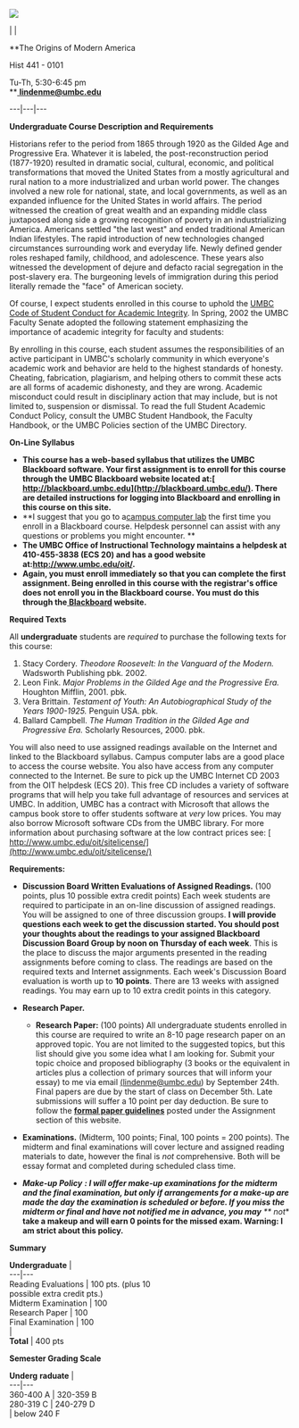 ![](images/umbclogo.gif)

|   |

**The Origins of Modern America  
  
Hist 441 - 0101  
  
Tu-Th, 5:30-6:45 pm  
**[ **lindenme@umbc.edu**](mailto:lindenme@umbc.edu)  
  
---|---|---  
  
**Undergraduate Course Description and Requirements**

Historians refer to the period from 1865 through 1920 as the Gilded Age and
Progressive Era. Whatever it is labeled, the post-reconstruction period
(1877-1920) resulted in dramatic social, cultural, economic, and political
transformations that moved the United States from a mostly agricultural and
rural nation to a more industrialized and urban world power. The changes
involved a new role for national, state, and local governments, as well as an
expanded influence for the United States in world affairs. The period
witnessed the creation of great wealth and an expanding middle class
juxtaposed along side a growing recognition of poverty in an industrializing
America. Americans settled "the last west" and ended traditional American
Indian lifestyles. The rapid introduction of new technologies changed
circumstances surrounding work and everyday life. Newly defined gender roles
reshaped family, childhood, and adolescence. These years also witnessed the
development of dejure and defacto racial segregation in the post-slavery era.
The burgeoning levels of immigration during this period literally remade the
"face" of American society.

Of course, I expect students enrolled in this course to uphold the [UMBC Code
of Student Conduct for Academic
Integrity](http://www.umbc.edu/NewsEvents/Student/stconduct.html). In Spring,
2002 the UMBC Faculty Senate adopted the following statement emphasizing the
importance of academic integrity for faculty and students:

By enrolling in this course, each student assumes the responsibilities of an
active participant in UMBC's scholarly community in which everyone's academic
work and behavior are held to the highest standards of honesty. Cheating,
fabrication, plagiarism, and helping others to commit these acts are all forms
of academic dishonesty, and they are wrong. Academic misconduct could result
in disciplinary action that may include, but is not limited to, suspension or
dismissal. To read the full Student Academic Conduct Policy, consult the UMBC
Student Handbook, the Faculty Handbook, or the UMBC Policies section of the
UMBC Directory.

**On-Line Syllabus**

  * **This course has a web-based syllabus that utilizes the UMBC Blackboard software. Your first assignment is to enroll for this course through the UMBC Blackboard website located at:[ http://blackboard.umbc.edu](http://blackboard.umbc.edu/).  There are detailed instructions for logging into Blackboard and enrolling in this course on this site.**
  * **I suggest that you go to a[campus computer lab](http://www.umbc.edu/oit/classroomtechnology/labs/index.html) the first time you enroll in a Blackboard course. Helpdesk personnel can assist with any questions or problems you might encounter. **
  * **The UMBC Office of Instructional Technology maintains a helpdesk at 410-455-3838 (ECS 20) and has a good website at:<http://www.umbc.edu/oit/>.**
  * **Again, you must enroll immediately so that you can complete the first assignment. Being enrolled in this course with the registrar's office does not enroll you in the Blackboard course. You must do this through the[ Blackboard](http://blackboard.umbc.edu/) website.**

**Required Texts**

All **undergraduate** students are _required_ to purchase the following texts
for this course:

1) Stacy Cordery. _Theodore Roosevelt: In the Vanguard of the Modern._
Wadsworth Publishing pbk. 2002.  
2) Leon Fink. _Major Problems in the Gilded Age and the Progressive Era._
Houghton Mifflin, 2001. pbk.  
3) Vera Brittain. _Testament of Youth: An Autobiographical Study of the Years
1900-1925._ Penguin USA. pbk.  
4) Ballard Campbell. _The Human Tradition in the Gilded Age and Progressive
Era._ Scholarly Resources, 2000. pbk.

You will also need to use assigned readings available on the Internet and
linked to the Blackboard syllabus. Campus computer labs are a good place to
access the course website. You also have access from any computer connected to
the Internet. Be sure to pick up the UMBC Internet CD 2003 from the OIT
helpdesk (ECS 20). This free CD includes a variety of software programs that
will help you take full advantage of resources and services at UMBC. In
addition, UMBC has a contract with Microsoft that allows the campus book store
to offer students software at _very_ low prices. You may also borrow Microsoft
software CDs from the UMBC library. For more information about purchasing
software at the low contract prices see: [
http://www.umbc.edu/oit/sitelicense/](http://www.umbc.edu/oit/sitelicense/)

**Requirements:**

  * **Discussion Board Written Evaluations of Assigned Readings.** (100 points, plus 10 possible extra credit points) Each week students are required to participate in an on-line discussion of assigned readings. You will be assigned to one of three discussion groups.  **I will provide questions each week to get the discussion started. You should post your thoughts about the readings to your assigned Blackboard Discussion Board Group by noon on Thursday of each week**. This is the place to discuss the major arguments presented in the reading assignments before coming to class. The readings are based on the required texts and Internet assignments. Each week's Discussion Board evaluation is worth up to **10 points**. There are 13 weeks with assigned readings. You may earn up to 10 extra credit points in this category.  


  * **Research Paper.**

    * **Research Paper:** (100 points) All undergraduate students enrolled in this course are required to write an 8-10 page research paper on an approved topic. You are not limited to the suggested topics, but this list should give you some idea what I am looking for.  Submit your topic choice and proposed bibliography (3 books or the equivalent in articles plus a collection of primary sources that will inform your essay) to me via email [ (lindenme@umbc.edu](mailto:\(lindenme@umbc.edu)) by September 24th. Final papers are due by the start of class on December 5th. Late submissions will suffer a 10 point per day deduction. Be sure to follow the **[formal paper guidelines](http://www.research.umbc.edu/~lindenme/hist441/ugradguidelines.htm)** posted under the Assignment section of this website.  


  * **Examinations.** (Midterm, 100 points; Final, 100 points = 200 points). The midterm and final examinations will cover lecture and assigned reading materials to date, however the final is _not_ comprehensive. Both will be essay format and completed during scheduled class time.   


  * ***Make-up Policy** **: I will offer make-up examinations for the midterm and the final examination, but only if arrangements for a make-up are made the day the examination is scheduled or before. If you miss the midterm or final and have not notified me in advance, you may** ** _not_** **take a makeup and will earn 0 points for the missed exam. Warning: I am strict about this policy.**

**Summary**

**Undergraduate** |  
---|---  
Reading Evaluations | 100 pts. (plus 10  
possible extra credit pts.)  
Midterm Examination | 100  
Research Paper | 100  
Final Examination | 100  
  |  
**Total** |  400 pts  
  
**Semester Grading Scale**

**Underg** **raduate** |  
---|---  
360-400 A | 320-359 B  
280-319 C | 240-279 D  
  | below 240 F

